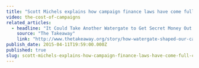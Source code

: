 ```yaml
---
title: "Scott Michels explains how campaign finance laws have come full circle"
video: the-cost-of-campaigns
related_articles:
  - headline: "It Could Take Another Watergate to Get Secret Money Out of Politics"
    source: "The Takeaway"
    link: "http://www.thetakeaway.org/story/how-watergate-shaped-our-campaign-finance-system/"
publish_date: 2015-04-11T19:59:00.000Z
published: true
slug: scott-michels-explains-how-campaign-finance-laws-have-come-full-circle
---
```


